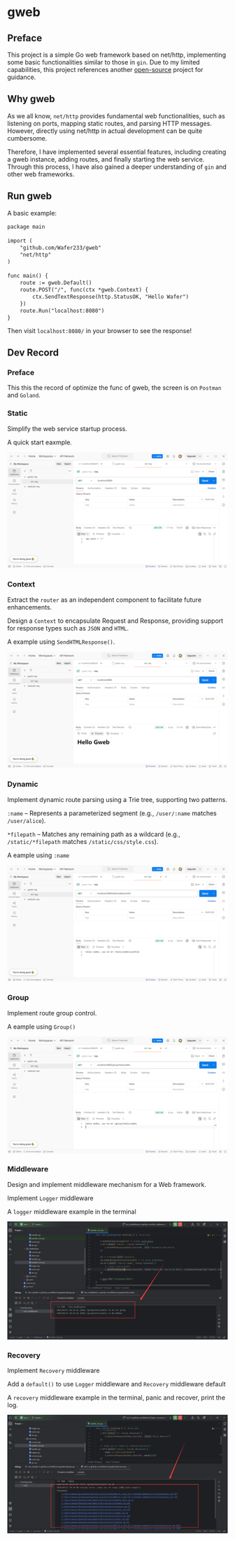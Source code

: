 # gweb

## Preface
This project is a simple Go web framework based on net/http, implementing some basic functionalities similar to those in `gin`. Due to my limited capabilities, this project references another [open-source](https://geektutu.com/post/gee.html) project for guidance.

## Why gweb
As we all know, `net/http` provides fundamental web functionalities, such as listening on ports, mapping static routes, and parsing HTTP messages. However, directly using net/http in actual development can be quite cumbersome. 

Therefore, I have implemented several essential features, including creating a gweb instance, adding routes, and finally starting the web service. Through this process, I have also gained a deeper understanding of `gin` and other web frameworks.


## Run gweb
A basic example:
```
package main

import (
	"github.com/Wafer233/gweb"
	"net/http"
)

func main() {
	route := gweb.Default()
	route.POST("/", func(ctx *gweb.Context) {
		ctx.SendTextResponse(http.StatusOK, "Hello Wafer")
	})
	route.Run("localhost:8080")
}
```
Then visit `localhost:8080/` in your browser to see the response!

## Dev Record

### Preface
This this the record of optimize the func of gweb, the screen is on `Postman` and `Goland`.

### Static
Simplify the web service startup process.

A quick start eaxmple.

![](img/1.png)
### Context

Extract the `router` as an independent component to facilitate future enhancements.

Design a `Context` to encapsulate Request and Response, providing support for response types such as `JSON` and `HTML`.

A example using `SendHTMLResponse()`.

![](./img/2.png)


### Dynamic

Implement dynamic route parsing using a Trie tree, supporting two patterns.

`:name` – Represents a parameterized segment (e.g., `/user/:name` matches `/user/alice`).

`*filepath` – Matches any remaining path as a wildcard (e.g., `/static/*filepath` matches `/static/css/style.css`).

A eample using `:name`

![](./img/3.png)




### Group

Implement route group control.

A eample using `Group()`

![](./img/4.png)




### Middleware
Design and implement middleware mechanism for a Web framework.

Implement `Logger` middleware

A `logger` middleware example in the terminal

![](./img/5.png)


### Recovery

Implement `Recovery` middleware

Add a `default()` to use `Logger` middleware and `Recovery` middleware default

A `recovery` middleware example in the terminal, panic and recover, print the log.

![](./img/6.png)













